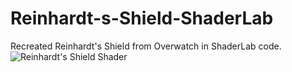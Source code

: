 # Reinhardt-s-Shield-ShaderLab
Recreated Reinhardt's Shield from Overwatch in ShaderLab code.
![Reinhardt's Shield Shader](https://github.com/alicepm800/Reinhardt-s-Shield-Shader---ShaderLab/assets/80863335/2964ef5d-f5f8-4151-85cc-0e0ab0574f18)
